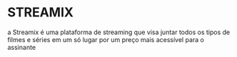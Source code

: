 # STREAMIX
a Streamix é uma plataforma de streaming que visa juntar todos os tipos de filmes e séries em um só lugar por um preço mais acessível para o assinante
